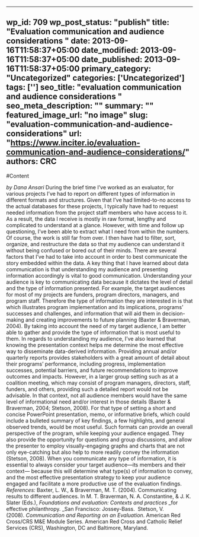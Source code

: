 
---
wp_id: 709
wp_post_status: "publish" 
title: "Evaluation communication and audience considerations "
date: 2013-09-16T11:58:37+05:00
date_modified: 2013-09-16T11:58:37+05:00
date_published: 2013-09-16T11:58:37+05:00
primary_category: "Uncategorized"
categories: ['Uncategorized'] 
tags: ['']
seo_title: "evaluation communication and audience considerations "
seo_meta_description: ""
summary: ""
featured_image_url: "no image"
slug: "evaluation-communication-and-audience-considerations"
url: "https://www.inciter.io/evaluation-communication-and-audience-considerations/"
authors: CRC
---

#Content

_by Dana Ansari_
During the brief time I’ve worked as an evaluator, for various projects I’ve had to report on different types of information in different formats and structures. Given that I’ve had limited-to-no access to the actual databases for these projects, I typically have had to request needed information from the project staff members who have access to it. As a result, the data I receive is mostly in raw format, lengthy and complicated to understand at a glance. However, with time and follow up questioning, I’ve been able to extract what I need from within the numbers. Of course, the work is still far from over.
I then have had to filter, sort, organize, and restructure the data so that my audience can understand it without being confused or bored out of their minds. There are several factors that I’ve had to take into account in order to best communicate the story embedded within the data. A key thing that I have learned about data communication is that understanding my audience and presenting information accordingly is vital to good communication.
Understanding your audience is key to communicating data because it dictates the level of detail and the type of information presented. For example, the target audiences for most of my projects are funders, program directors, managers, and program staff. Therefore the type of information they are interested in is that which illustrates program implementation and its implications, programs’ successes and challenges, and information that will aid them in decision-making and creating improvements to future planning (Baxter &amp; Braverman, 2004). By taking into account the need of my target audience, I am better able to gather and provide the type of information that is most useful to them.
In regards to understanding my audience, I’ve also learned that knowing the presentation context helps me determine the most effective way to disseminate data-derived information. Providing annual and/or quarterly reports provides stakeholders with a great amount of detail about their programs’ performance, including progress, implementation successes, potential barriers, and future recommendations to improve outcomes and impacts. However, in a larger group setting such as at a coalition meeting, which may consist of program managers, directors, staff, funders, and others, providing such a detailed report would not be advisable. In that context, not all audience members would have the same level of informational need and/or interest in those details (Baxter &amp; Braverman, 2004; Stetson, 2008). For that type of setting a short and concise PowerPoint presentation, memo, or informative briefs, which could include a bulleted summary of key findings, a few highlights, and general observed trends, would be most useful. Such formats can provide an overall perspective of the program, while keeping your audience engaged. They also provide the opportunity for questions and group discussions, and allow the presenter to employ visually-engaging graphs and charts that are not only eye-catching but also help to more readily convey the information (Stetson, 2008).
When you communicate any type of information, it is essential to always consider your target audience—its members and their context— because this will determine what type(s) of information to convey, and the most effective presentation strategy to keep your audience engaged and facilitate a more productive use of the evaluation findings.
&nbsp;
_References:_
Baxter, L. W., &amp; Braverman, M. T. (2004). Communicating results to different audiences. In M. T. Braverman, N. A. Constantine, &amp; J. K. Slater (Eds.),&nbsp;_Foundations and evaluation: Contexts and practices_&nbsp;_for effective philanthropy.&nbsp;_San Francisco: Jossey-Bass.&nbsp;
Stetson, V. (2008).&nbsp;_Communication and Reporting on an Evaluation_. American Red Cross/CRS M&amp;E Module Series. American Red Cross and Catholic Relief Services (CRS), Washington, DC and Baltimore, Maryland.
&nbsp;

